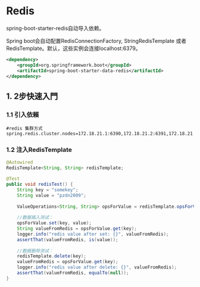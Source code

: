 # Redis

spring-boot-starter-redis自动导入依赖。

Spring boot会自动配置RedisConnectionFactory, StringRedisTemplate 或者RedisTemplate。默认，这些实例会连接localhost:6379。 

```xml
<dependency>  
    <groupId>org.springframework.boot</groupId>  
    <artifactId>spring-boot-starter-data-redis</artifactId>  
</dependency>    
```

## 1. 2步快速入門

### 1.1 引入依賴

```properties
#redis 集群方式
spring.redis.cluster.nodes=172.18.21.1:6390,172.18.21.2:6391,172.18.21.3:6392
```

### 1.2 注入RedisTemplate

```java
@Autowired  
RedisTemplate<String, String> redisTemplate;  

@Test
public void redisTest() {  
    String key = "somekey";  
    String value = "pzdn2009";  
      
    ValueOperations<String, String> opsForValue = redisTemplate.opsForValue();  
      
    //数据插入测试：  
    opsForValue.set(key, value);  
    String valueFromRedis = opsForValue.get(key);  
    logger.info("redis value after set: {}", valueFromRedis);  
    assertThat(valueFromRedis, is(value));  
      
    //数据删除测试：  
    redisTemplate.delete(key);  
    valueFromRedis = opsForValue.get(key);  
    logger.info("redis value after delete: {}", valueFromRedis);  
    assertThat(valueFromRedis, equalTo(null));  
}  
```